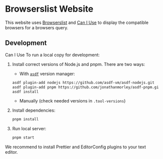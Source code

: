 # Browserslist Website

This website uses [Browserslist] and [Can I Use] to display
the compatible browsers for a browsers query.

[browserslist]: https://github.com/browserslist/browserslist
[Can I Use]: https://github.com/Fyrd/caniuse


## Development
Can I Use
To run a local copy for development:

1. Install correct versions of Node.js and pnpm. There are two ways:
	- With [`asdf`](https://github.com/asdf-vm/asdf) version manager:

    ```sh
    asdf plugin-add nodejs https://github.com/asdf-vm/asdf-nodejs.git
    asdf plugin-add pnpm https://github.com/jonathanmorley/asdf-pnpm.git
    asdf install
    ```

	- Manually (check needed versions in `.tool-versions`)

2. Install dependencies:

   ```sh
   pnpm install
   ```

3. Run local server:

   ```sh
   pnpm start
   ```

We recommend to install Prettier and EditorConfig plugins to your text editor.
